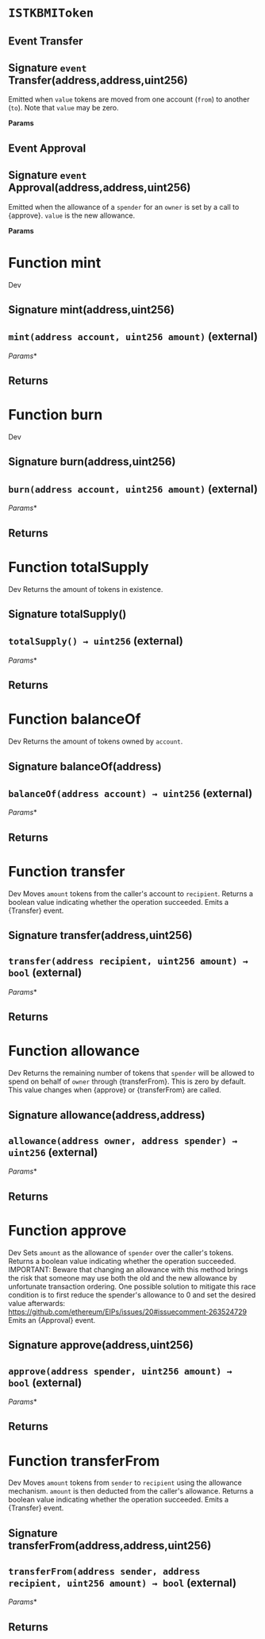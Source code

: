 # `ISTKBMIToken`



## Event Transfer
## Signature `event` Transfer(address,address,uint256)


Emitted when `value` tokens are moved from one account (`from`) to
another (`to`).
Note that `value` may be zero.

**Params**

## Event Approval
## Signature `event` Approval(address,address,uint256)


Emitted when the allowance of a `spender` for an `owner` is set by
a call to {approve}. `value` is the new allowance.

**Params**


# Function mint

Dev 
## Signature mint(address,uint256)
## `mint(address account, uint256 amount)` (external)
*Params**

**Returns**
-----
# Function burn

Dev 
## Signature burn(address,uint256)
## `burn(address account, uint256 amount)` (external)
*Params**

**Returns**
-----
# Function totalSupply

Dev Returns the amount of tokens in existence.
## Signature totalSupply()
## `totalSupply() → uint256` (external)
*Params**

**Returns**
-----
# Function balanceOf

Dev Returns the amount of tokens owned by `account`.
## Signature balanceOf(address)
## `balanceOf(address account) → uint256` (external)
*Params**

**Returns**
-----
# Function transfer

Dev Moves `amount` tokens from the caller's account to `recipient`.
Returns a boolean value indicating whether the operation succeeded.
Emits a {Transfer} event.
## Signature transfer(address,uint256)
## `transfer(address recipient, uint256 amount) → bool` (external)
*Params**

**Returns**
-----
# Function allowance

Dev Returns the remaining number of tokens that `spender` will be
allowed to spend on behalf of `owner` through {transferFrom}. This is
zero by default.
This value changes when {approve} or {transferFrom} are called.
## Signature allowance(address,address)
## `allowance(address owner, address spender) → uint256` (external)
*Params**

**Returns**
-----
# Function approve

Dev Sets `amount` as the allowance of `spender` over the caller's tokens.
Returns a boolean value indicating whether the operation succeeded.
IMPORTANT: Beware that changing an allowance with this method brings the risk
that someone may use both the old and the new allowance by unfortunate
transaction ordering. One possible solution to mitigate this race
condition is to first reduce the spender's allowance to 0 and set the
desired value afterwards:
https://github.com/ethereum/EIPs/issues/20#issuecomment-263524729
Emits an {Approval} event.
## Signature approve(address,uint256)
## `approve(address spender, uint256 amount) → bool` (external)
*Params**

**Returns**
-----
# Function transferFrom

Dev Moves `amount` tokens from `sender` to `recipient` using the
allowance mechanism. `amount` is then deducted from the caller's
allowance.
Returns a boolean value indicating whether the operation succeeded.
Emits a {Transfer} event.
## Signature transferFrom(address,address,uint256)
## `transferFrom(address sender, address recipient, uint256 amount) → bool` (external)
*Params**

**Returns**
-----

